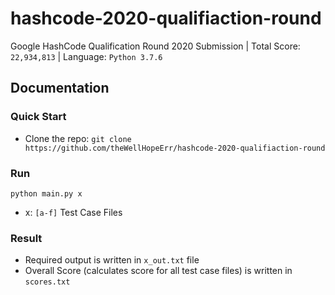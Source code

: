 # hashcode-2020-qualifiaction-round
Google HashCode Qualification Round 2020 Submission | Total Score: ```22,934,813``` | Language: ```Python 3.7.6```

## Documentation
### Quick Start
* Clone the repo: ```git clone https://github.com/theWellHopeErr/hashcode-2020-qualifiaction-round```

### Run
```python main.py x```
* x: ```[a-f]``` Test Case Files

### Result
* Required output is written in ```x_out.txt``` file
* Overall Score (calculates score for all test case files) is written in ```scores.txt```
